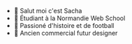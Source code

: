 - 👋 Salut moi c'est Sacha
- 👀 Étudiant à la Normandie Web School
- 🌱 Passioné d'histoire et de football
- 💞️ Ancien commercial futur designer

<!---
crnl-sh/crnl-sh is a ✨ special ✨ repository because its `README.md` (this file) appears on your GitHub profile.
You can click the Preview link to take a look at your changes.
--->
